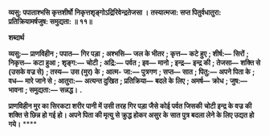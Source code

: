 **व्यसु: पपाताश्भसि कृत्तशीर्षो** **निकृत्तशृङ्गोऽद्रिरिवेन्द्रतेजसा ।** **तस्यात्मजा: सप्त पितुर्वधातुरा:** **प्रतिक्रियामर्षजुष: समुद्यता: ॥ ११॥** 

**शब्दार्थ** 

**व्यसु:—** **प्राणविहीन** **; पपात—** **गिर पड़ा** **; अश्भसि—** **जल के भीतर** **; कृत्त—** **कटे हुए** **; शीर्ष:—** **सिरों** **; निकृत्त—** **कटा हुआ** **;** **शृङ्ग:—** **चोटी** **; अद्रि:—** **पर्वत** **; इव—** **मानो** **; इन्द्र—** **इन्द्र की** **; तेजसा—** **शक्ति से (उसके वज्र से)** **; तस्य—** **उस (मुर) के** **; आत्म-** **जा:—** **पुत्रगण** **; सप्त—** **सात** **; पितु:—** **अपने पिता के** **; वध—** **मारे जाने से** **; आतुरा:—** **अत्यन्त दुखित** **; प्रतिक्रिया—** **बदले के** **लिए** **; अमर्ष—** **क्रोध** **; जुष:—** **भावना** **; समुद्यता:—** **सन्नद्ध।** **.** 

**प्राणविहीन मुर का सिरकटा शरीर पानी में उसी तरह गिर पड़ा जैसे कोई पर्वत जिसकी** **चोटी इन्द्र के वज्र की शक्ति से छिन्न हो गई हो। अपने पिता की मृत्यु से क्रुद्ध होकर असुर के** **सात पुत्र बदला लेने के लिए उद्यत हो गये।** **** 